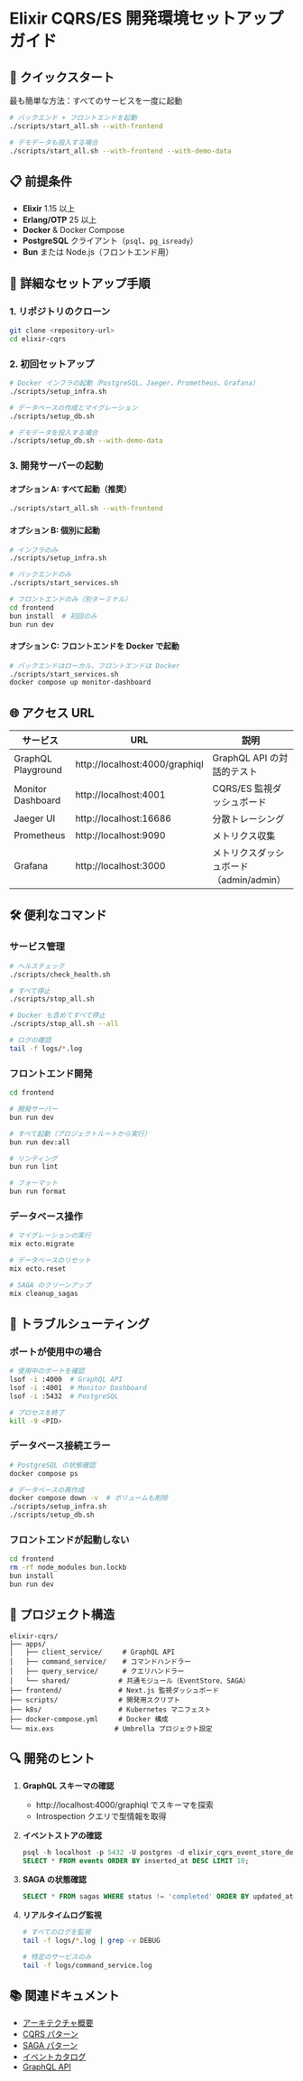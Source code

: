 # Elixir CQRS/ES 開発環境セットアップガイド

## 🚀 クイックスタート

最も簡単な方法：すべてのサービスを一度に起動

```bash
# バックエンド + フロントエンドを起動
./scripts/start_all.sh --with-frontend

# デモデータも投入する場合
./scripts/start_all.sh --with-frontend --with-demo-data
```

## 📋 前提条件

- **Elixir** 1.15 以上
- **Erlang/OTP** 25 以上
- **Docker** & Docker Compose
- **PostgreSQL** クライアント（`psql`、`pg_isready`）
- **Bun** または Node.js（フロントエンド用）

## 🔧 詳細なセットアップ手順

### 1. リポジトリのクローン

```bash
git clone <repository-url>
cd elixir-cqrs
```

### 2. 初回セットアップ

```bash
# Docker インフラの起動（PostgreSQL、Jaeger、Prometheus、Grafana）
./scripts/setup_infra.sh

# データベースの作成とマイグレーション
./scripts/setup_db.sh

# デモデータを投入する場合
./scripts/setup_db.sh --with-demo-data
```

### 3. 開発サーバーの起動

#### オプション A: すべて起動（推奨）
```bash
./scripts/start_all.sh --with-frontend
```

#### オプション B: 個別に起動
```bash
# インフラのみ
./scripts/setup_infra.sh

# バックエンドのみ
./scripts/start_services.sh

# フロントエンドのみ（別ターミナル）
cd frontend
bun install  # 初回のみ
bun run dev
```

#### オプション C: フロントエンドを Docker で起動
```bash
# バックエンドはローカル、フロントエンドは Docker
./scripts/start_services.sh
docker compose up monitor-dashboard
```

## 🌐 アクセス URL

| サービス | URL | 説明 |
|---------|-----|------|
| GraphQL Playground | http://localhost:4000/graphiql | GraphQL API の対話的テスト |
| Monitor Dashboard | http://localhost:4001 | CQRS/ES 監視ダッシュボード |
| Jaeger UI | http://localhost:16686 | 分散トレーシング |
| Prometheus | http://localhost:9090 | メトリクス収集 |
| Grafana | http://localhost:3000 | メトリクスダッシュボード（admin/admin） |

## 🛠️ 便利なコマンド

### サービス管理

```bash
# ヘルスチェック
./scripts/check_health.sh

# すべて停止
./scripts/stop_all.sh

# Docker も含めてすべて停止
./scripts/stop_all.sh --all

# ログの確認
tail -f logs/*.log
```

### フロントエンド開発

```bash
cd frontend

# 開発サーバー
bun run dev

# すべて起動（プロジェクトルートから実行）
bun run dev:all

# リンティング
bun run lint

# フォーマット
bun run format
```

### データベース操作

```bash
# マイグレーションの実行
mix ecto.migrate

# データベースのリセット
mix ecto.reset

# SAGA のクリーンアップ
mix cleanup_sagas
```

## 🐛 トラブルシューティング

### ポートが使用中の場合

```bash
# 使用中のポートを確認
lsof -i :4000  # GraphQL API
lsof -i :4001  # Monitor Dashboard
lsof -i :5432  # PostgreSQL

# プロセスを終了
kill -9 <PID>
```

### データベース接続エラー

```bash
# PostgreSQL の状態確認
docker compose ps

# データベースの再作成
docker compose down -v  # ボリュームも削除
./scripts/setup_infra.sh
./scripts/setup_db.sh
```

### フロントエンドが起動しない

```bash
cd frontend
rm -rf node_modules bun.lockb
bun install
bun run dev
```

## 📁 プロジェクト構造

```
elixir-cqrs/
├── apps/
│   ├── client_service/     # GraphQL API
│   ├── command_service/    # コマンドハンドラー
│   ├── query_service/      # クエリハンドラー
│   └── shared/            # 共通モジュール（EventStore、SAGA）
├── frontend/              # Next.js 監視ダッシュボード
├── scripts/               # 開発用スクリプト
├── k8s/                   # Kubernetes マニフェスト
├── docker-compose.yml     # Docker 構成
└── mix.exs               # Umbrella プロジェクト設定
```

## 🔍 開発のヒント

1. **GraphQL スキーマの確認**
   - http://localhost:4000/graphiql でスキーマを探索
   - Introspection クエリで型情報を取得

2. **イベントストアの確認**
   ```sql
   psql -h localhost -p 5432 -U postgres -d elixir_cqrs_event_store_dev
   SELECT * FROM events ORDER BY inserted_at DESC LIMIT 10;
   ```

3. **SAGA の状態確認**
   ```sql
   SELECT * FROM sagas WHERE status != 'completed' ORDER BY updated_at DESC;
   ```

4. **リアルタイムログ監視**
   ```bash
   # すべてのログを監視
   tail -f logs/*.log | grep -v DEBUG

   # 特定のサービスのみ
   tail -f logs/command_service.log
   ```

## 📚 関連ドキュメント

- [アーキテクチャ概要](docs/ARCHITECTURE.md)
- [CQRS パターン](docs/CQRS.md)
- [SAGA パターン](docs/SAGA.md)
- [イベントカタログ](docs/EVENTS.md)
- [GraphQL API](docs/API_GRAPHQL.md)